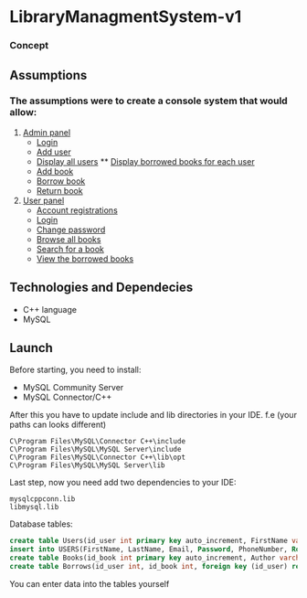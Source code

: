 # LibraryManagmentSystem-v1
### Concept
## Assumptions
### The assumptions were to create a console system that would allow:

1. [Admin panel](#admin-panel)
   * [Login](#admin-login)
   * [Add user](#add-user)
   * [Display all users](#display-all-users)
      ** [Display borrowed books for each user](#display-borrowed-books)
   * [Add book](#add-book)
   * [Borrow book](#borrow-book)
   * [Return book](#return-book)
2. [User panel](#user-panel)
   * [Account registrations](#registration-form-user)
   * [Login](#login-page)
   * [Change password](#change-password)
   * [Browse all books](#browse-all-books)
   * [Search for a book](#search-for-a-book)
   * [View the borrowed books](#view-the-borrowed-books)

## Technologies and Dependecies

* C++ language
* MySQL

## Launch
Before starting, you need to install:
* MySQL Community Server
* MySQL Connector/C++

After this you have to update include and lib directories in your IDE.
f.e (your paths can looks different)
```
C\Program Files\MySQL\Connector C++\include
C\Program Files\MySQL\MySQL Server\include
C\Program Files\MySQL\Connector C++\lib\opt
C\Program Files\MySQL\MySQL Server\lib
```
Last step, now you need add two dependencies to your IDE:
```
mysqlcppconn.lib
libmysql.lib
```
Database tables:
```sql
create table Users(id_user int primary key auto_increment, FirstName varchar(50), LastName varchar(50), Email varchar(50), Password varchar(50), PhoneNumber int, Role varchar(100));
insert into USERS(FirstName, LastName, Email, Password, PhoneNumber, Role) values('Roman', 'Nowak', 'roman@wp.pl', '123', '123123123', 'ROLE_ADMIN');
create table Books(id_book int primary key auto_increment, Author varchar(50), YearOfPublishment varchar(50), Title varchar(100), TypeOfBook varchar(100), CountBooks varchar(50));
create table Borrows(id_user int, id_book int, foreign key (id_user) references Users(id_user), foreign key (id_book) references Books(id_book));
```
You can enter data into the tables yourself
